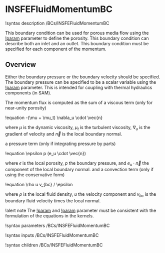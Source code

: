 # INSFEFluidMomentumBC

!syntax description /BCs/INSFEFluidMomentumBC

This boundary condition can be used for porous media flow using the [!param](/BCs/INSFEFluidEnergyBC/porosity) parameter
to define the porosity.
This boundary condition can describe both an inlet and an outlet.
This boundary condition must be specified for each component of the momentum.

## Overview

Either the boundary pressure or the boundary velocity should be specified. The boundary pressure can be specified
to be a scalar variable using the [!param](/BCs/INSFEFluidMomentumBC/p_branch) parameter. This is intended for coupling
with thermal hydraulics components (in SAM).


The momentum flux is computed as the sum of a viscous term (only for near-unity porosity)

!equation
-(\mu + \mu_t) \nabla_u \cdot \vec{n}

where $\mu$ is the dynamic viscosity, $\mu_t$ is the turbulent viscosity, $\nabla_u$ is the gradient of
velocity and $\vec{n}$ is the local boundary normal.

a pressure term (only if integrating pressure by parts)

!equation
\epsilon p (e_u \cdot \vec{n})

where $\epsilon$ is the local porosity, $p$ the boundary pressure, and $e_u \cdot \vec{n}$ the component of the local
boundary normal.
and a convection term (only if using the conservative form)

!equation
\rho u v_{bc} / \epsilon

where $\rho$ is the local fluid density, $u$ the velocity component and $v_{bc}$ is the boundary fluid velocity times the local normal.

!alert note
The [!param](/BCs/INSFEFluidMomentumBC/p_int_by_parts) and [!param](/BCs/INSFEFluidMomentumBC/conservative_form)
parameter must be consistent with the formulation of the equations in the kernels.

!syntax parameters /BCs/INSFEFluidMomentumBC

!syntax inputs /BCs/INSFEFluidMomentumBC

!syntax children /BCs/INSFEFluidMomentumBC
